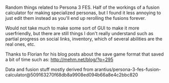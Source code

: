 Random things related to Persona 3 FES. Half of the workings of a fusion calculator for making specialized personas, but I found it less annoying to just edit them instead as you'll end up rerolling the fusions forever.

Would not take much to make some sort of GUI to make it more userfriendly, but there are still things I don't really understand such as partial progress on social links, inventory, which of several abilities are the real ones, etc.

Thanks to Florian for his blog posts about the save game format that saved a bit of time such as: http://mehm.net/blog/?p=295 

Data and fusion stuff mostly derived from arantius/persona-3-fes-fusion-calculator@509163270f68db8a9908ed094b66a8e4c2bbc820
